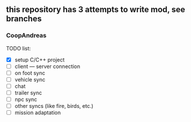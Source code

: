 ## **this repository has 3 attempts to write mod, see branches**

### CoopAndreas
TODO list:
- [x] setup C/C++ project
- [ ] client — server connection
- [ ] on foot sync
- [ ] vehicle sync
- [ ] chat
- [ ] trailer sync
- [ ] npc sync
- [ ] other syncs (like fire, birds, etc.)
- [ ] mission adaptation
